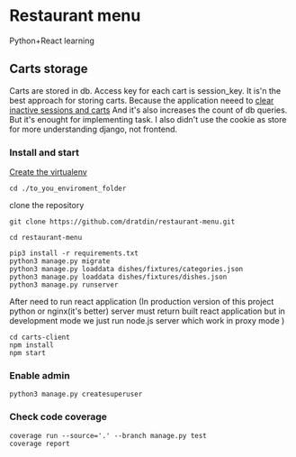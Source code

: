 # Restaurant menu

Python+React learning

## Carts storage
Carts are stored in db. Access key for each cart is session_key.
It is'n the best approach for storing carts. Because the application neeed to [clear inactive sessions and carts](https://docs.djangoproject.com/en/1.11/topics/http/sessions/#clearing-the-session-store)
And it's also increases the count of db queries. But it's enought for implementing task. I also didn't use the cookie as store for more understanding django, not frontend.

### Install and start
[Create the virtualenv](https://pythontips.com/2013/07/30/what-is-virtualenv/)
```
cd ./to_you_enviroment_folder
```

clone the repository
```
git clone https://github.com/dratdin/restaurant-menu.git
```

```
cd restaurant-menu
```

```
pip3 install -r requirements.txt
python3 manage.py migrate
python3 manage.py loaddata dishes/fixtures/categories.json
python3 manage.py loaddata dishes/fixtures/dishes.json
python3 manage.py runserver
```

After need to run react application 
(In production version of this project python or nginx(it's better) server must return built react application
but in development mode we just run node.js server which work in proxy mode )

```
cd carts-client
npm install
npm start
```

### Enable admin
```
python3 manage.py createsuperuser
```

### Check code coverage
```
coverage run --source='.' --branch manage.py test
coverage report
```
